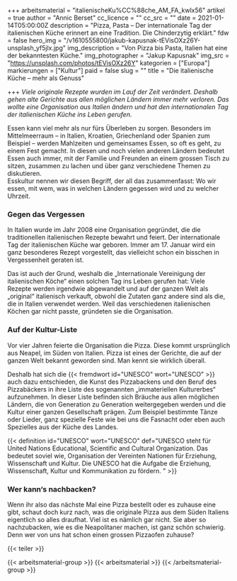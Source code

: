 +++
arbeitsmaterial = "italienischeKu%CC%88che_AM_FA_kwlx56"
artikel = true
author = "Annic Berset"
cc_licence = ""
cc_src = ""
date = 2021-01-14T05:00:00Z
description = "Pizza, Pasta – Der internationale Tag der italienischen Küche erinnert an eine Tradition. Die Chinderzytig erklärt."
fdw = false
hero_img = "/v1610555800/jakub-kapusnak-tEVisOXz26Y-unsplash_yf5jlx.jpg"
img_description = "Von Pizza bis Pasta, Italien hat eine der bekanntesten Küche."
img_photographer = "Jakup Kapusnak"
img_src = "https://unsplash.com/photos/tEVisOXz26Y"
kategorien = ["Europa"]
markierungen = ["Kultur"]
paid = false
slug = ""
title = "Die italienische Küche – mehr als Genuss"

+++
_Viele originale Rezepte wurden im Lauf der Zeit verändert. Deshalb gehen alte Gerichte aus allen möglichen Ländern immer mehr verloren. Das wollte eine Organisation aus Italien ändern und hat den internationalen Tag der italienischen Küche ins Leben gerufen._

Essen kann viel mehr als nur fürs Überleben zu sorgen. Besonders im Mittelmeerraum – in Italien, Kroatien, Griechenland oder Spanien zum Beispiel – werden Mahlzeiten und gemeinsames Essen, so oft es geht, zu einem Fest gemacht. In diesen und noch vielen anderen Ländern bedeutet Essen auch immer, mit der Familie und Freunden an einem grossen Tisch zu sitzen, zusammen zu lachen und über ganz verschiedene Themen zu diskutieren.  
Esskultur nennen wir diesen Begriff, der all das zusammenfasst: Wo wir essen, mit wem, was in welchen Ländern gegessen wird und zu welcher Uhrzeit.

### Gegen das Vergessen

In Italien wurde im Jahr 2008 eine Organisation gegründet, die die traditionellen italienischen Rezepte bewahrt und feiert. Der internationale Tag der italienischen Küche war geboren. Immer am 17. Januar wird ein ganz besonderes Rezept vorgestellt, das vielleicht schon ein bisschen in Vergessenheit geraten ist.

Das ist auch der Grund, weshalb die „Internationale Vereinigung der italienischen Köche“ einen solchen Tag ins Leben gerufen hat: Viele Rezepte werden irgendwie abgewandelt und auf der ganzen Welt als „original“ italienisch verkauft, obwohl die Zutaten ganz andere sind als die, die in Italien verwendet werden. Weil das verschiedenen italienischen Köchen gar nicht passte, gründeten sie die Organisation.

### Auf der Kultur-Liste

Vor vier Jahren feierte die Organisation die Pizza. Diese kommt ursprünglich aus Neapel, im Süden von Italien. Pizza ist eines der Gerichte, die auf der ganzen Welt bekannt geworden sind. Man kennt sie wirklich überall.

Deshalb hat sich die {{< fremdwort id="UNESCO" wort="UNESCO" >}} auch dazu entschieden, die Kunst des Pizzabackens und den Beruf des Pizzabäckers in ihre Liste des sogenannten „immateriellen Kulturerbes“ aufzunehmen. In dieser Liste befinden sich Bräuche aus allen möglichen Ländern, die von Generation zu Generation weitergegeben werden und die Kultur einer ganzen Gesellschaft prägen. Zum Beispiel bestimmte Tänze oder Lieder, ganz spezielle Feste wie bei uns die Fasnacht oder eben auch Spezielles aus der Küche des Landes.

{{< definition id="UNESCO" wort="UNESCO" def="UNESCO steht für United Nations Educational, Scientific and Cultural Organization. Das bedeutet soviel wie, Organisation der Vereinten Nationen für Erziehung, Wissenschaft und Kultur. Die UNESCO hat die Aufgabe die Erziehung, Wissenschaft, Kultur und Kommunikation zu fördern. " >}}

### Wer kann‘s nachbacken?

Wenn ihr also das nächste Mal eine Pizza bestellt oder es zuhause eine gibt, schaut doch kurz nach, was die originale Pizza aus dem Süden Italiens eigentlich so alles draufhat. Viel ist es nämlich gar nicht. Sie aber so nachzubacken, wie es die Neapolitaner machen, ist ganz schön schwierig. Denn wer von uns hat schon einen grossen Pizzaofen zuhause?

{{< teiler >}}

{{< arbeitsmaterial-group >}}
{{< arbeitsmaterial >}}
{{< /arbeitsmaterial-group >}}